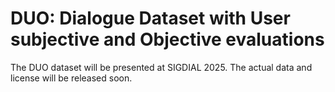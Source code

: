 # DUO: Dialogue Dataset with User subjective and Objective evaluations

The DUO dataset will be presented at SIGDIAL 2025. The actual data and license will be released soon.

